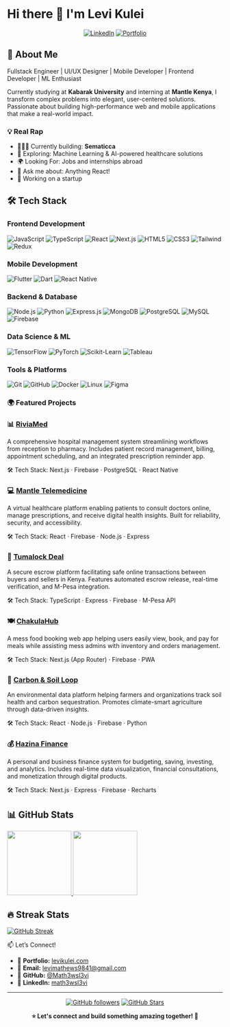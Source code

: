 # Hi there 👋 I'm Levi Kulei

<div align="center">
  
[![LinkedIn](https://img.shields.io/badge/LinkedIn-0077B5?style=for-the-badge&logo=linkedin&logoColor=white)](https://www.linkedin.com/in/levi-mathews-math3wsl3vi/)
[![Portfolio](https://img.shields.io/badge/Portfolio-FF5722?style=for-the-badge&logo=todoist&logoColor=white)](https://levi-kulei.vercel.app/)

</div>

## 🚀 About Me

Fullstack Engineer | UI/UX Designer | Mobile Developer | Frontend Developer | ML Enthusiast

Currently studying at **Kabarak University** and interning at **Mantle Kenya**, I transform complex problems into elegant, user-centered solutions. Passionate about building high-performance web and mobile applications that make a real-world impact.

### 💡 Real Rap
- 👨🏻‍💻 Currently building: **Sematicca**
- 🤖 Exploring: Machine Learning & AI-powered healthcare solutions
- 🌍 Looking For: Jobs and internships abroad
- 💬 Ask me about: Anything React!
- 🚀 Working on a startup


## 🛠️ Tech Stack

### Frontend Development
![JavaScript](https://img.shields.io/badge/JavaScript-F7DF1E?style=for-the-badge&logo=javascript&logoColor=black)
![TypeScript](https://img.shields.io/badge/TypeScript-007ACC?style=for-the-badge&logo=typescript&logoColor=white)
![React](https://img.shields.io/badge/React-20232A?style=for-the-badge&logo=react&logoColor=61DAFB)
![Next.js](https://img.shields.io/badge/Next.js-000000?style=for-the-badge&logo=nextdotjs&logoColor=white)
![HTML5](https://img.shields.io/badge/HTML5-E34F26?style=for-the-badge&logo=html5&logoColor=white)
![CSS3](https://img.shields.io/badge/CSS3-1572B6?style=for-the-badge&logo=css3&logoColor=white)
![Tailwind](https://img.shields.io/badge/Tailwind_CSS-38B2AC?style=for-the-badge&logo=tailwind-css&logoColor=white)
![Redux](https://img.shields.io/badge/Redux-593D88?style=for-the-badge&logo=redux&logoColor=white)

### Mobile Development
![Flutter](https://img.shields.io/badge/Flutter-02569B?style=for-the-badge&logo=flutter&logoColor=white)
![Dart](https://img.shields.io/badge/Dart-0175C2?style=for-the-badge&logo=dart&logoColor=white)
![React Native](https://img.shields.io/badge/React_Native-20232A?style=for-the-badge&logo=react&logoColor=61DAFB)

### Backend & Database
![Node.js](https://img.shields.io/badge/Node.js-43853D?style=for-the-badge&logo=node.js&logoColor=white)
![Python](https://img.shields.io/badge/Python-3776AB?style=for-the-badge&logo=python&logoColor=white)
![Express.js](https://img.shields.io/badge/Express.js-404D59?style=for-the-badge)
![MongoDB](https://img.shields.io/badge/MongoDB-4EA94B?style=for-the-badge&logo=mongodb&logoColor=white)
![PostgreSQL](https://img.shields.io/badge/PostgreSQL-316192?style=for-the-badge&logo=postgresql&logoColor=white)
![MySQL](https://img.shields.io/badge/MySQL-00000F?style=for-the-badge&logo=mysql&logoColor=white)
![Firebase](https://img.shields.io/badge/Firebase-039BE5?style=for-the-badge&logo=Firebase&logoColor=white)

### Data Science & ML
![TensorFlow](https://img.shields.io/badge/TensorFlow-FF6F00?style=for-the-badge&logo=tensorflow&logoColor=white)
![PyTorch](https://img.shields.io/badge/PyTorch-EE4C2C?style=for-the-badge&logo=pytorch&logoColor=white)
![Scikit-Learn](https://img.shields.io/badge/scikit--learn-F7931E?style=for-the-badge&logo=scikit-learn&logoColor=white)
![Tableau](https://img.shields.io/badge/Tableau-E97627?style=for-the-badge&logo=Tableau&logoColor=white)

### Tools & Platforms
![Git](https://img.shields.io/badge/Git-F05032?style=for-the-badge&logo=git&logoColor=white)
![GitHub](https://img.shields.io/badge/GitHub-100000?style=for-the-badge&logo=github&logoColor=white)
![Docker](https://img.shields.io/badge/Docker-2496ED?style=for-the-badge&logo=docker&logoColor=white)
![Linux](https://img.shields.io/badge/Linux-FCC624?style=for-the-badge&logo=linux&logoColor=black)
![Figma](https://img.shields.io/badge/Figma-F24E1E?style=for-the-badge&logo=figma&logoColor=white)

### 🌍 Featured Projects
### 📊 [RiviaMed](https://riviamedsystem.vercel.app/)
A comprehensive hospital management system streamlining workflows from reception to pharmacy. Includes patient record management, billing, appointment scheduling, and an integrated prescription reminder app.

🛠️ Tech Stack: Next.js · Firebase · PostgreSQL · React Native




### 💻  [Mantle Telemedicine](https://mantle-telemedicine.vercel.app/)
A virtual healthcare platform enabling patients to consult doctors online, manage prescriptions, and receive digital health insights. Built for reliability, security, and accessibility.

🛠️ Tech Stack: React · Firebase · Node.js · Express



### 🤝 [Tumalock Deal](https://www.tumalock.com/)
A secure escrow platform facilitating safe online transactions between buyers and sellers in Kenya. Features automated escrow release, real-time verification, and M-Pesa integration.

🛠️ Tech Stack: TypeScript · Express · Firebase · M-Pesa API


### 🍽️ [ ChakulaHub](https://www.chakulahub.co.ke/)
A mess food booking web app helping users easily view, book, and pay for meals while assisting mess admins with inventory and orders management.

🛠️ Tech Stack: Next.js (App Router) · Firebase · PWA




### 🌿 [ Carbon & Soil Loop](https://www.carbonsoil.africa/)
An environmental data platform helping farmers and organizations track soil health and carbon sequestration. Promotes climate-smart agriculture through data-driven insights.

🛠️ Tech Stack: React · Node.js · Firebase · Python


### 💰 [Hazina Finance](https://hazina-financial-app.vercel.app/)
A personal and business finance system for budgeting, saving, investing, and analytics. Includes real-time data visualization, financial consultations, and monetization through digital products.

🛠️ Tech Stack: Next.js · Express · Firebase · Recharts




## 📊 GitHub Stats

<div align="left">

<a href="https://github.com/Math3wsl3vi">
  <img src="https://github-readme-stats.vercel.app/api?username=Math3wsl3vi&show_icons=true&theme=tokyonight&hide_border=true&count_private=true" height="150"/>
</a>
<a href="https://github.com/Math3wsl3vi">
  <img src="https://github-readme-stats.vercel.app/api/top-langs/?username=Math3wsl3vi&layout=compact&theme=tokyonight&hide_border=true&langs_count=8" height="150"/>
</a>

</div>


## 🔥 Streak Stats

<div align="left">
  
[![GitHub Streak](https://github-readme-streak-stats.herokuapp.com/?user=Math3wsl3vi&theme=tokyonight&hide_border=true)](https://git.io/streak-stats)

</div>

📫 Let’s Connect!
- 💼 **Portfolio:** [levikulei.com](levi-kulei.vercel.app)
- 📧 **Email:** [levimathews9841@gmail.com](mailto:levimathews9841@gmail.com)
- 🔗 **GitHub:** [@Math3wsl3vi](https://github.com/Math3wsl3vi)
- 💼 **LinkedIn:** [math3wsl3vi](https://www.linkedin.com/in/levi-mathews-math3wsl3vi/)
---

<div align="center">
  
[![GitHub followers](https://img.shields.io/github/followers/Math3wsl3vi?style=for-the-badge&color=blue)](https://github.com/Math3wsl3vi)
[![GitHub Stars](https://img.shields.io/github/stars/Math3wsl3vi?style=for-the-badge&color=yellow)](https://github.com/Math3wsl3vi)

**⭐ Let's connect and build something amazing together! 🚀**

</div>
